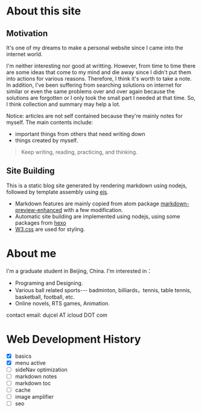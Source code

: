 # About this site
## Motivation

It's one of my dreams to make a personal website since I came into the internet world.

I'm neither interesting nor good at writting. However, from time to time there are some ideas that come to my mind and die away since I didn't put them into actions for various reasons. Therefore, I think it's worth to take a note. In addition, I've been suffering from searching solutions on internet for similar or even the same problems over and over again because the solutions are forgotten or I only took the small part I needed at that time. So, I think collection and summary may help a lot.

Notice: articles are not self contained because they're mainly notes for myself. The main contents include:
* important things from others that need writing down
* things created by myself.


> Keep writing, reading, practicing, and thinking.

## Site Building
This is a static blog site generated by rendering markdown using nodejs, followed by template assembly using [ejs](https://github.com/tj/ejs).
* Markdown features are mainly copied from atom package [markdown-preview-enhanced](https://github.com/shd101wyy/markdown-preview-enhanced) with a few modification.
* Automatic site building are implemented using nodejs, using some packages from [hexo](https://hexo.io)
* [W3.css](http://www.w3schools.com/w3css/) are used for styling.



# About me
I'm a graduate student in Beijing, China.
I'm interested in：
* Programing and Designing.
* Various ball related sports--- badminton, billiards，tennis, table tennis, basketball, football, etc.
* Online novels, RTS games, Animation.

contact email: dujcel AT icloud DOT com
</div>
    </div>
    </div>

# Web Development History
- [x] basics
- [x] menu active
- [ ] sideNav optimization
- [ ] markdown notes
- [ ] markdown toc
- [ ] cache
- [ ] image amplifier
- [ ] seo
